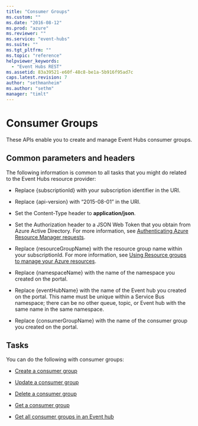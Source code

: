 ```yaml
---
title: "Consumer Groups"
ms.custom: ""
ms.date: "2016-08-12"
ms.prod: "azure"
ms.reviewer: ""
ms.service: "event-hubs"
ms.suite: ""
ms.tgt_pltfrm: ""
ms.topic: "reference"
helpviewer_keywords: 
  - "Event Hubs REST"
ms.assetid: 83a39521-e60f-48c8-be1a-5b916f95ad7c
caps.latest.revision: 7
author: "sethmanheim"
ms.author: "sethm"
manager: "timlt"
---
```

# Consumer Groups
These APIs enable you to create and manage Event Hubs consumer groups.  
  
##  <a name="bk_common"></a> Common parameters and headers  
 The following information is common to all tasks that you might do related to the Event Hubs resource provider:  
  
-   Replace {subscriptionId} with your subscription identifier in the URI.  
  
-   Replace {api-version} with “2015-08-01” in the URI.  
  
-   Set the Content-Type header to **application/json**.  
  
-   Set the Authorization header to a JSON Web Token that you obtain from Azure Active Directory. For more information, see [Authenticating Azure Resource Manager requests](https://msdn.microsoft.com/library/dn790557.aspx).  
  
-   Replace {resourceGroupName} with the resource group name within your subscriptionId. For more information, see [Using Resource groups to manage your Azure resources](http://azure.microsoft.com/documentation/articles/azure-preview-portal-using-resource-groups/).  
  
-   Replace {namespaceName} with the name of the namespace you created on the portal.  
  
-   Replace {eventHubName} with the name of the Event hub you created on the portal. This name must be unique within a Service Bus namespace; there can be no other queue, topic, or Event hub with the same name in the same namespace.  
  
-   Replace {consumerGroupName} with the name of the consumer group you created on the portal.  
  
## Tasks  
 You can do the following with consumer groups:  
  
-   [Create a consumer group](create-consumer-group1.md)  
  
-   [Update a consumer group](update-consumer-group.md)  
  
-   [Delete a consumer group](delete-consumer-group1.md)  
  
-   [Get a consumer group](get-consumer-group1.md)  
  
-   [Get all consumer groups in an Event hub](get-all-consumer-groups.md)